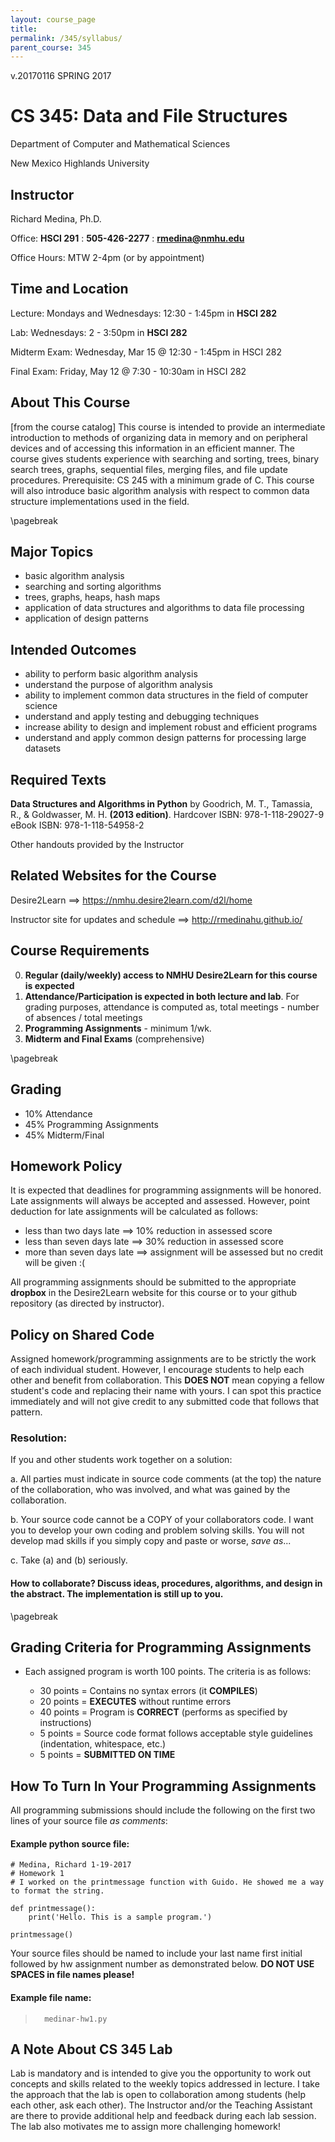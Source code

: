 ```yaml
---
layout: course_page
title: 
permalink: /345/syllabus/
parent_course: 345
---
```


v.20170116 SPRING 2017

# CS 345: Data and File Structures

Department of Computer and Mathematical Sciences

New Mexico Highlands University

## Instructor
Richard Medina, Ph.D. 

Office: **HSCI 291** : **505-426-2277** : **rmedina@nmhu.edu**

Office Hours: MTW 2-4pm (or by appointment)

## Time and Location
Lecture: Mondays and Wednesdays: 12:30 - 1:45pm in **HSCI 282** 

Lab: Wednesdays: 2 - 3:50pm in **HSCI 282**

Midterm Exam: Wednesday, Mar 15 @ 12:30 - 1:45pm in HSCI 282

Final Exam: Friday, May 12 @ 7:30 - 10:30am in HSCI 282

## About This Course
[from the course catalog] This course is intended to provide an intermediate introduction to methods of organizing data in memory and on peripheral devices and of accessing this information in an efficient manner. The course gives students experience with searching and sorting, trees, binary search trees, graphs, sequential  files, merging  files, and file update procedures. Prerequisite: CS 245 with a minimum grade of C. This course will also introduce basic algorithm analysis with respect to common data structure implementations used in the field.

\pagebreak

## Major Topics
* basic algorithm analysis
* searching and sorting algorithms
* trees, graphs, heaps, hash maps
* application of data structures and algorithms to data file processing
* application of design patterns

## Intended Outcomes
* ability to perform basic algorithm analysis
* understand the purpose of algorithm analysis
* ability to implement common data structures in the field of computer science
* understand and apply testing and debugging techniques
* increase ability to design and implement robust and efficient programs
* understand and apply common design patterns for processing large datasets

## Required Texts
**Data Structures and Algorithms in Python** by Goodrich, M. T., Tamassia, R., & Goldwasser, M. H. **(2013 edition)**. Hardcover ISBN: 978-1-118-29027-9 eBook ISBN: 978-1-118-54958-2

Other handouts provided by the Instructor

## Related Websites for the Course
Desire2Learn ==> https://nmhu.desire2learn.com/d2l/home

Instructor site for updates and schedule ==> http://rmedinahu.github.io/

## Course Requirements
0. **Regular (daily/weekly) access to NMHU Desire2Learn for this course is expected**
1. **Attendance/Participation is expected in both lecture and lab**. For grading purposes, attendance is computed as, total meetings - number of absences / total meetings
2. **Programming Assignments** - minimum 1/wk.
3. **Midterm and Final Exams** (comprehensive)

\pagebreak

## Grading
* 10%	Attendance
* 45%	Programming Assignments 
* 45%	Midterm/Final

## Homework Policy
It is expected that deadlines for programming assignments will be honored. Late assignments will always be accepted and assessed. However, point deduction for late assignments will be calculated as follows:

* less than two days late ==> 10% reduction in assessed score
* less than seven days late ==> 30% reduction in assessed score
* more than seven days late ==> assignment will be assessed but no credit will be given :(

All programming assignments should be submitted to the appropriate **dropbox** in the Desire2Learn website for this course or to your github repository (as directed by instructor).

## Policy on Shared Code
Assigned homework/programming assignments are to be strictly the work of each individual student. However, I encourage students to help each other and benefit from collaboration. This **DOES NOT** mean copying a fellow student's code and replacing their name with yours. I can spot this practice immediately and will not give credit to any submitted code that follows that pattern.

### Resolution:
If you and other students work together on a solution:

a. All parties must indicate in source code comments (at the top) the nature of the collaboration, who was involved, and what was gained by the collaboration.

b. Your source code cannot be a COPY of your collaborators code. I want you to develop your own coding and problem solving skills. You will not develop mad skills if you simply copy and paste or worse, *save as*...

c. Take (a) and (b) seriously.

#### How to collaborate? Discuss ideas, procedures, algorithms, and design in the abstract. The implementation is still up to you.

\pagebreak

## Grading Criteria for Programming Assignments
* Each assigned program is worth 100 points. The criteria is as follows:

	* 30 points = Contains no syntax errors (it **COMPILES**) 
	* 20 points = **EXECUTES** without runtime errors 
	* 40 points = Program is **CORRECT** (performs as specified by instructions)
	* 5  points = Source code format follows acceptable style guidelines (indentation, whitespace, etc.) 
	* 5  points = **SUBMITTED ON TIME**


## How To Turn In Your Programming Assignments

All programming submissions should include the following on the first two lines of your source file *as comments*:

#### Example python source file:

    # Medina, Richard 1-19-2017
    # Homework 1
    # I worked on the printmessage function with Guido. He showed me a way to format the string.

    def printmessage():
	    print('Hello. This is a sample program.')

    printmessage()

Your source files should be named to include your last name first initial followed by hw assignment number as demonstrated below. **DO NOT USE SPACES in file names please!**

#### Example file name:

>		medinar-hw1.py

## A Note About CS 345 Lab
Lab is mandatory and is intended to give you the opportunity to work out concepts and skills related to the weekly topics addressed in lecture. I take the approach that the lab is open to collaboration among students (help each other, ask each other). The Instructor and/or the Teaching Assistant are there to provide additional help and feedback during each lab session. The lab also motivates me to assign more challenging homework!


